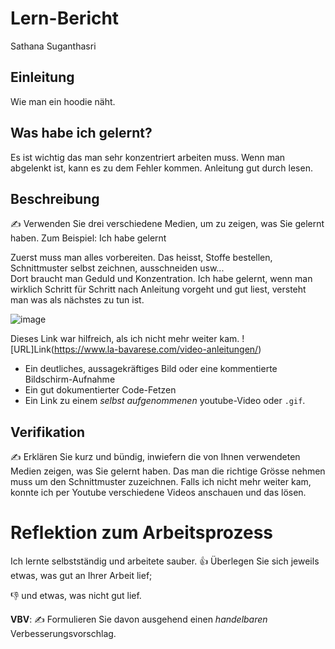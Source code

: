 # Lern-Bericht
Sathana Suganthasri

## Einleitung
Wie man ein hoodie näht.

## Was habe ich gelernt?
Es ist wichtig das man sehr konzentriert arbeiten muss. Wenn man abgelenkt ist, kann es zu dem Fehler kommen. Anleitung gut durch lesen.

## Beschreibung

✍️ Verwenden Sie drei verschiedene Medien, um zu zeigen, was Sie gelernt haben. Zum Beispiel:
Ich habe gelernt

Zuerst muss man alles vorbereiten. Das heisst, Stoffe bestellen, 
Schnittmuster selbst zeichnen, ausschneiden usw...  
Dort braucht man Geduld und Konzentration. 
Ich habe gelernt, wenn man wirklich Schritt für Schritt nach Anleitung 
vorgeht und gut liest, versteht man was als nächstes zu tun ist.

![image](https://user-images.githubusercontent.com/111046257/185326546-ee4ecea8-e8a9-4769-8145-ffbd073441d6.png)

Dieses Link war hilfreich, als ich nicht mehr weiter kam. ![URL]Link(https://www.la-bavarese.com/video-anleitungen/)

* Ein deutliches, aussagekräftiges Bild oder eine kommentierte Bildschirm-Aufnahme
* Ein gut dokumentierter Code-Fetzen
* Ein Link zu einem *selbst aufgenommenen* youtube-Video oder `.gif`.

## Verifikation

✍️ Erklären Sie kurz und bündig, inwiefern die von Ihnen verwendeten Medien zeigen, was Sie gelernt haben.
Das man die richtige Grösse nehmen muss um den Schnittmuster zuzeichnen. Falls ich nicht mehr weiter kam, konnte ich per 
Youtube verschiedene Videos anschauen und das lösen. 

# Reflektion zum Arbeitsprozess

Ich lernte selbstständig und arbeitete sauber. 
👍 Überlegen Sie sich jeweils etwas, was gut an Ihrer Arbeit lief; 

👎 und etwas, was nicht gut lief.

**VBV**: ✍️ Formulieren Sie davon ausgehend einen *handelbaren* Verbesserungsvorschlag.
